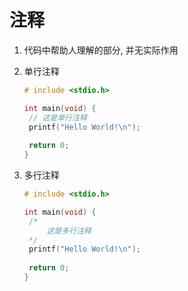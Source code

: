 # 注释

1. 代码中帮助人理解的部分, 并无实际作用

2. 单行注释

   ```c
   # include <stdio.h>
   
   int main(void) {
   	// 这是单行注释
   	printf("Hello World!\n");
   	
   	return 0;
   }
   ```

3. 多行注释

   ```c
   # include <stdio.h>
   
   int main(void) {
   	/*
   		这是多行注释
   	*/
   	printf("Hello World!\n");
   	
   	return 0;
   }
   ```

   